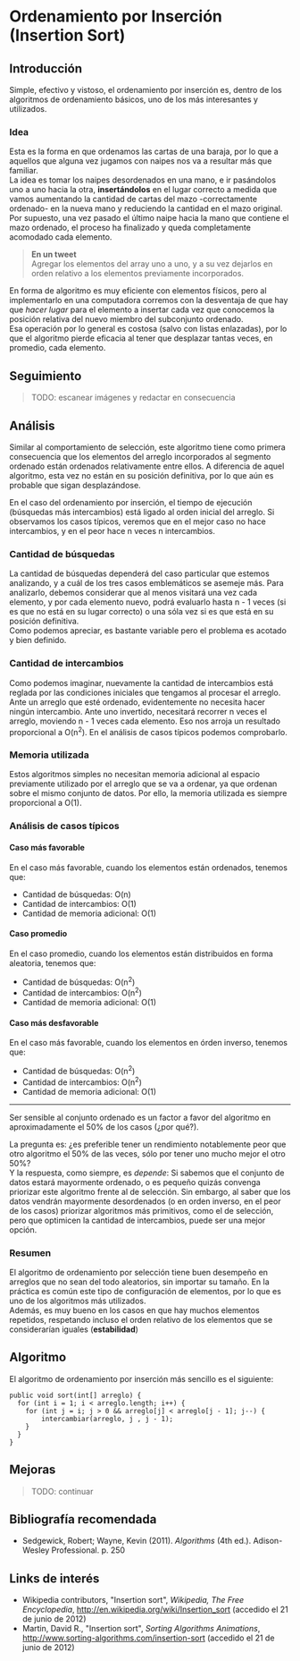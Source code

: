 # Ordenamiento por Inserción (Insertion Sort)

## Introducción

Simple, efectivo y vistoso, el ordenamiento por inserción es, dentro de los algoritmos de ordenamiento básicos, uno de los más interesantes y utilizados.

### Idea
Esta es la forma en que ordenamos las cartas de una baraja, por lo que a aquellos que alguna vez jugamos con naipes nos va a resultar más que familiar.  
La idea es tomar los naipes desordenados en una mano, e ir pasándolos uno a uno hacia la otra, **insertándolos** en el lugar correcto a medida que vamos aumentando la cantidad de cartas del mazo -correctamente ordenado- en la nueva mano y reduciendo la cantidad en el mazo original. Por supuesto, una vez pasado el último naipe hacia la mano que contiene el mazo ordenado, el proceso ha finalizado y queda completamente acomodado cada elemento.

> **En un tweet**  
> Agregar los elementos del array uno a uno, y a su vez dejarlos en orden relativo a los elementos previamente incorporados.

En forma de algoritmo es muy eficiente con elementos físicos, pero al implementarlo en una computadora corremos con la desventaja de que hay que *hacer lugar* para el elemento a insertar cada vez que conocemos la posición relativa del nuevo miembro del subconjunto ordenado.  
Esa operación por lo general es costosa (salvo con listas enlazadas), por lo que el algoritmo pierde eficacia al tener que desplazar tantas veces, en promedio, cada elemento.

## Seguimiento
> TODO: escanear imágenes y redactar en consecuencia

## Análisis
Similar al comportamiento de selección, este algoritmo tiene como primera consecuencia que los elementos del arreglo incorporados al segmento ordenado están ordenados relativamente entre ellos. A diferencia de aquel algoritmo, esta vez no están en su posición definitiva, por lo que aún es probable que sigan desplazándose.

En el caso del ordenamiento por inserción, el tiempo de ejecución (búsquedas más intercambios) está ligado al orden inicial del arreglo. Si observamos los casos típicos, veremos que en el mejor caso no hace intercambios, y en el peor hace n veces n intercambios.

### Cantidad de búsquedas
La cantidad de búsquedas dependerá del caso particular que estemos analizando, y a cuál de los tres casos emblemáticos se asemeje más. Para analizarlo, debemos considerar que al menos visitará una vez cada elemento, y por cada elemento nuevo, podrá evaluarlo hasta n - 1 veces (si es que no está en su lugar correcto) o una sóla vez si es que está en su posición definitiva.  
Como podemos apreciar, es bastante variable pero el problema es acotado y bien definido.

### Cantidad de intercambios
Como podemos imaginar, nuevamente la cantidad de intercambios está reglada por las condiciones iniciales que tengamos al procesar el arreglo. Ante un arreglo que esté ordenado, evidentemente no necesita hacer ningún intercambio. Ante uno invertido, necesitará recorrer n veces el arreglo, moviendo n - 1 veces cada elemento. Eso nos arroja un resultado proporcional a O(n<sup>2</sup>). En el análisis de casos típicos podemos comprobarlo.

### Memoria utilizada
Estos algoritmos simples no necesitan memoria adicional al espacio previamente utilizado por el arreglo que se va a ordenar, ya que ordenan sobre el mismo conjunto de datos. Por ello, la memoria utilizada es siempre proporcional a O(1).

### Análisis de casos típicos

#### Caso más favorable
En el caso más favorable, cuando los elementos están ordenados, tenemos que:

* Cantidad de búsquedas: O(n)
* Cantidad de intercambios: O(1)
* Cantidad de memoria adicional: O(1)

#### Caso promedio
En el caso promedio, cuando los elementos están distribuidos en forma aleatoria, tenemos que:

* Cantidad de búsquedas: O(n<sup>2</sup>)
* Cantidad de intercambios: O(n<sup>2</sup>)
* Cantidad de memoria adicional: O(1)

#### Caso más desfavorable
En el caso más favorable, cuando los elementos en órden inverso, tenemos que:

* Cantidad de búsquedas: O(n<sup>2</sup>)
* Cantidad de intercambios: O(n<sup>2</sup>)
* Cantidad de memoria adicional: O(1)

---

Ser sensible al conjunto ordenado es un factor a favor del algoritmo en aproximadamente el 50% de los casos (¿por qué?).

La pregunta es: ¿es preferible tener un rendimiento notablemente peor que otro algoritmo el 50% de las veces, sólo por tener uno mucho mejor el otro 50%?  
Y la respuesta, como siempre, es *depende*: Si sabemos que el conjunto de datos estará mayormente ordenado, o es pequeño quizás convenga priorizar este algoritmo frente al de selección. Sin embargo, al saber que los datos vendrán mayormente desordenados (o en orden inverso, en el peor de los casos) priorizar algoritmos más primitivos, como el de selección, pero que optimicen la cantidad de intercambios, puede ser una mejor opción.

### Resumen
El algoritmo de ordenamiento por selección tiene buen desempeño en arreglos que no sean del todo aleatorios, sin importar su tamaño.
En la práctica es común este tipo de configuración de elementos, por lo que es uno de los algoritmos más utilizados.  
Además, es muy bueno en los casos en que hay muchos elementos repetidos, respetando incluso el orden relativo de los elementos que se considerarían iguales (**estabilidad**)

## Algoritmo
El algoritmo de ordenamiento por inserción más sencillo es el siguiente:

	public void sort(int[] arreglo) {
	  for (int i = 1; i < arreglo.length; i++) {
	    for (int j = i; j > 0 && arreglo[j] < arreglo[j - 1]; j--) {
	        intercambiar(arreglo, j , j - 1);
	    }                
	  }
	}

## Mejoras
> TODO: continuar

## Bibliografía recomendada

* Sedgewick, Robert; Wayne, Kevin (2011). *Algorithms* (4th ed.). Adison-Wesley Professional. p. 250

## Links de interés

* Wikipedia contributors, "Insertion sort", *Wikipedia, The Free Encyclopedia*, <http://en.wikipedia.org/wiki/Insertion_sort> (accedido el 21 de junio de 2012)
* Martin, David R., "Insertion sort", *Sorting Algorithms Animations*, <http://www.sorting-algorithms.com/insertion-sort> (accedido el 21 de junio de 2012)
